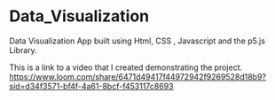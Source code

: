 # Data_Visualization
Data Visualization App built using Html, CSS , Javascript and the p5.js Library.

This is a link to a video that I created demonstrating the project.
https://www.loom.com/share/6471d49417f44972942f9269528d18b9?sid=d34f3571-bf4f-4a61-8bcf-f453117c8693
